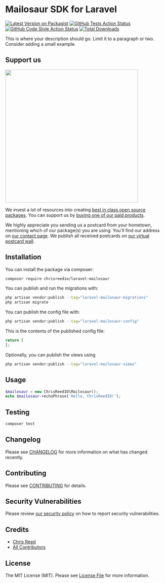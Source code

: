 # Mailosaur SDK for Laravel

[![Latest Version on Packagist](https://img.shields.io/packagist/v/chrisreedio/laravel-mailosaur.svg?style=flat-square)](https://packagist.org/packages/chrisreedio/laravel-mailosaur)
[![GitHub Tests Action Status](https://img.shields.io/github/actions/workflow/status/chrisreedio/laravel-mailosaur/run-tests.yml?branch=main&label=tests&style=flat-square)](https://github.com/chrisreedio/laravel-mailosaur/actions?query=workflow%3Arun-tests+branch%3Amain)
[![GitHub Code Style Action Status](https://img.shields.io/github/actions/workflow/status/chrisreedio/laravel-mailosaur/fix-php-code-style-issues.yml?branch=main&label=code%20style&style=flat-square)](https://github.com/chrisreedio/laravel-mailosaur/actions?query=workflow%3A"Fix+PHP+code+style+issues"+branch%3Amain)
[![Total Downloads](https://img.shields.io/packagist/dt/chrisreedio/laravel-mailosaur.svg?style=flat-square)](https://packagist.org/packages/chrisreedio/laravel-mailosaur)

This is where your description should go. Limit it to a paragraph or two. Consider adding a small example.

## Support us

[<img src="https://github-ads.s3.eu-central-1.amazonaws.com/laravel-mailosaur.jpg?t=1" width="419px" />](https://spatie.be/github-ad-click/laravel-mailosaur)

We invest a lot of resources into creating [best in class open source packages](https://spatie.be/open-source). You can support us by [buying one of our paid products](https://spatie.be/open-source/support-us).

We highly appreciate you sending us a postcard from your hometown, mentioning which of our package(s) you are using. You'll find our address on [our contact page](https://spatie.be/about-us). We publish all received postcards on [our virtual postcard wall](https://spatie.be/open-source/postcards).

## Installation

You can install the package via composer:

```bash
composer require chrisreedio/laravel-mailosaur
```

You can publish and run the migrations with:

```bash
php artisan vendor:publish --tag="laravel-mailosaur-migrations"
php artisan migrate
```

You can publish the config file with:

```bash
php artisan vendor:publish --tag="laravel-mailosaur-config"
```

This is the contents of the published config file:

```php
return [
];
```

Optionally, you can publish the views using

```bash
php artisan vendor:publish --tag="laravel-mailosaur-views"
```

## Usage

```php
$mailosaur = new ChrisReedIO\Mailosaur();
echo $mailosaur->echoPhrase('Hello, ChrisReedIO!');
```

## Testing

```bash
composer test
```

## Changelog

Please see [CHANGELOG](CHANGELOG.md) for more information on what has changed recently.

## Contributing

Please see [CONTRIBUTING](CONTRIBUTING.md) for details.

## Security Vulnerabilities

Please review [our security policy](../../security/policy) on how to report security vulnerabilities.

## Credits

- [Chris Reed](https://github.com/chrisreedio)
- [All Contributors](../../contributors)

## License

The MIT License (MIT). Please see [License File](LICENSE.md) for more information.
